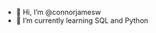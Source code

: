 - 👋 Hi, I’m @connorjamesw
- 🌱 I’m currently learning SQL and Python

<!---
connorjamesw/connorjamesw is a ✨ special ✨ repository because its `README.md` (this file) appears on your GitHub profile.
You can click the Preview link to take a look at your changes.
--->
